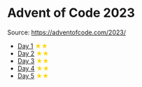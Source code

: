 # Advent of Code 2023

Source: https://adventofcode.com/2023/

- [Day 1](Day1/) <b style="color:#FFD700">★★</b>
- [Day 2](Day2/) <b style="color:#FFD700">★★</b>
- [Day 3](Day3/) <b style="color:#FFD700">★★</b>
- [Day 4](Day4/) <b style="color:#FFD700">★★</b>
- [Day 5](Day5/) <b style="color:#FFD700">★★</b>